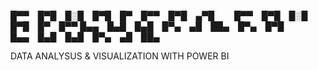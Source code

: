 
█▀▀ █▀█ █░█ █▀█ █▀ █▀▀ █▀█ ▄▀█   █▀▀ █▀█ █░█ █▀█ █▀ █▀▀
█▄▄ █▄█ █▄█ █▀▄ ▄█ ██▄ █▀▄ █▀█   █▄▄ █▄█ █▄█ █▀▄ ▄█ ██▄


DATA ANALYSUS & VISUALIZATION WITH POWER BI
